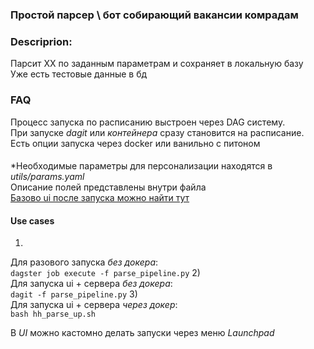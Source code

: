 ### Простой парсер \ бот собирающий вакансии комрадам

### Descriprion:
Парсит ХХ по заданным параметрам и сохраняет в локальную базу  
Уже есть тестовые данные в бд  

### FAQ

Процесс запуска по расписанию выстроен через DAG систему.  
При запуске _dagit_ или _контейнера_ сразу становится на расписание.  
Есть опции запуска через docker или ванильно с питоном


####  
*Необходимые параметры для персонализации находятся в *utils/params.yaml*  
Описание полей представлены внутри файла  
[Базово ui после запуска можно найти тут](http://127.0.0.1:3000/)
#### Use cases
1)  
Для разового запуска *без докера*:   
`
dagster job execute -f parse_pipeline.py
`
2)  
Для запуска ui + сервера *без докера*:  
`
dagit -f parse_pipeline.py
`
3)  
Для запуска ui + сервера *через докер*:  
`
bash hh_parse_up.sh
`

В _*UI*_ можно кастомно делать запуски через меню *Launchpad*